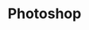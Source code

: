 ---
title: Photoshop
img: ps.png
confidence: 1
description: I use it as a support tool to edit assets. Not for my daily use, but always there when I need it.
---